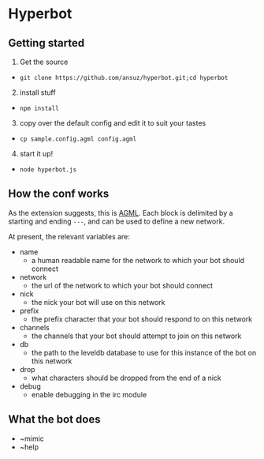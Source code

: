 # Hyperbot

## Getting started

1. Get the source
  + `git clone https://github.com/ansuz/hyperbot.git;cd hyperbot`
2. install stuff
  + `npm install`
3. copy over the default config and edit it to suit your tastes
  + `cp sample.config.agml config.agml`
4. start it up!
  + `node hyperbot.js`

## How the conf works

As the extension suggests, this is [AGML](https://github.com/ansuz/agmljs). Each block is delimited by a starting and ending `---`, and can be used to define a new network.

At present, the relevant variables are:

* name
  + a human readable name for the network to which your bot should connect
* network
  + the url of the network to which your bot should connect
* nick
  + the nick your bot will use on this network
* prefix
  + the prefix character that your bot should respond to on this network
* channels
  + the channels that your bot should attempt to join on this network
* db
  + the path to the leveldb database to use for this instance of the bot on this network
* drop
  + what characters should be dropped from the end of a nick
* debug
  + enable debugging in the irc module

## What the bot does

* ~mimic
* ~help
